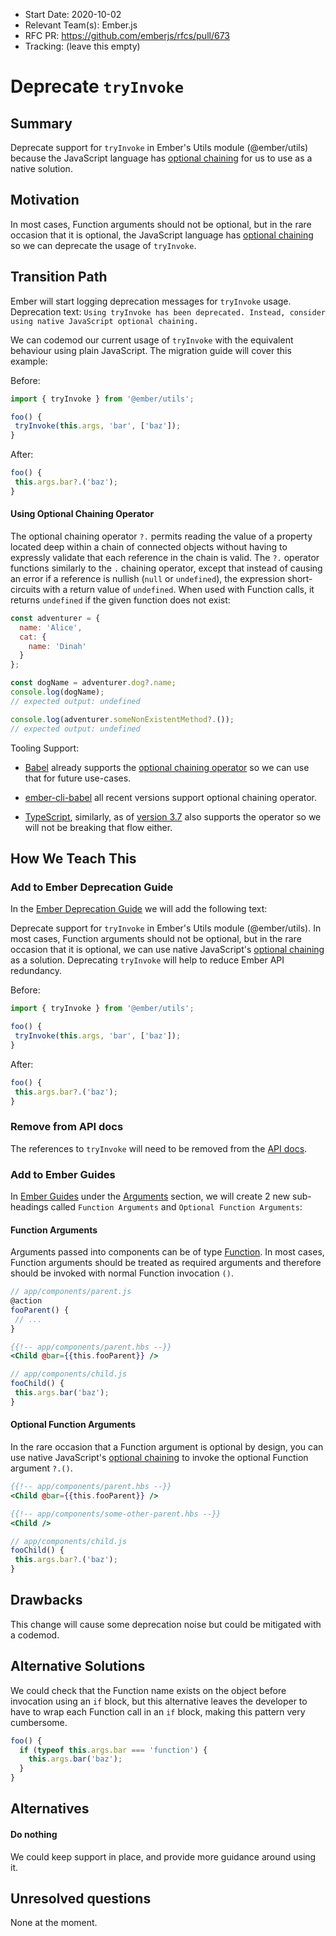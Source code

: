 - Start Date: 2020-10-02
- Relevant Team(s): Ember.js
- RFC PR: https://github.com/emberjs/rfcs/pull/673
- Tracking: (leave this empty)

# Deprecate `tryInvoke`

## Summary

Deprecate support for `tryInvoke` in Ember's Utils module (@ember/utils) because the JavaScript language has [optional chaining](https://developer.mozilla.org/en-US/docs/Web/JavaScript/Reference/Operators/Optional_chaining) for us to use as a native solution.

## Motivation

In most cases, Function arguments should not be optional, but in the rare occasion that it is optional, the JavaScript language has [optional chaining](https://developer.mozilla.org/en-US/docs/Web/JavaScript/Reference/Operators/Optional_chaining) so we can deprecate the usage of `tryInvoke`.

## Transition Path

Ember will start logging deprecation messages for `tryInvoke` usage. Deprecation text: `Using tryInvoke has been deprecated. Instead, consider using native JavaScript optional chaining.`

We can codemod our current usage of `tryInvoke` with the equivalent behaviour using plain JavaScript. The migration guide will cover this example:

Before:

```js
import { tryInvoke } from '@ember/utils';

foo() {
 tryInvoke(this.args, 'bar', ['baz']);
}
```

After:

```js
foo() {
 this.args.bar?.('baz');
}
```

#### Using Optional Chaining Operator

The optional chaining operator `?.` permits reading the value of a property located deep within a chain of connected objects without having to expressly validate that each reference in the chain is valid. The `?.` operator functions similarly to the `.` chaining operator, except that instead of causing an error if a reference is nullish (`null` or `undefined`), the expression short-circuits with a return value of `undefined`. When used with Function calls, it returns `undefined` if the given function does not exist:

```js
const adventurer = {
  name: 'Alice',
  cat: {
    name: 'Dinah'
  }
};

const dogName = adventurer.dog?.name;
console.log(dogName);
// expected output: undefined

console.log(adventurer.someNonExistentMethod?.());
// expected output: undefined
```

Tooling Support:

- [Babel](https://babeljs.io/) already supports the [optional chaining operator](https://babeljs.io/docs/en/babel-plugin-proposal-optional-chaining) so we can use that for future use-cases.

- [ember-cli-babel](https://www.npmjs.com/package/ember-cli-babel) all recent versions support optional chaining operator.

- [TypeScript](https://github.com/microsoft/TypeScript), similarly, as of [version 3.7](https://www.typescriptlang.org/docs/handbook/release-notes/typescript-3-7.html#optional-chaining) also supports the operator so we will not be breaking that flow either.

## How We Teach This

### Add to Ember Deprecation Guide

In the [Ember Deprecation Guide](https://deprecations.emberjs.com/) we will add the following text:

Deprecate support for `tryInvoke` in Ember's Utils module (@ember/utils). In most cases, Function arguments should not be optional, but in the rare occasion that it is optional, we can use native JavaScript's [optional chaining](https://developer.mozilla.org/en-US/docs/Web/JavaScript/Reference/Operators/Optional_chaining) as a solution. Deprecating `tryInvoke` will help to reduce Ember API redundancy.

Before:

```js
import { tryInvoke } from '@ember/utils';

foo() {
 tryInvoke(this.args, 'bar', ['baz']);
}
```

After:

```js
foo() {
 this.args.bar?.('baz');
}
```

### Remove from API docs

The references to `tryInvoke` will need to be removed from the [API docs](https://api.emberjs.com/ember/release/functions/@ember%2Futils/tryInvoke).

### Add to Ember Guides

In [Ember Guides](https://guides.emberjs.com/release/) under the [Arguments](https://guides.emberjs.com/release/components/component-arguments-and-html-attributes/) section, we will create 2 new sub-headings called `Function Arguments` and `Optional Function Arguments`:

#### Function Arguments
Arguments passed into components can be of type [Function](https://developer.mozilla.org/en-US/docs/Web/JavaScript/Guide/Functions). In most cases, Function arguments should be treated as required arguments and therefore should be invoked with normal Function invocation `()`.

```js
// app/components/parent.js
@action
fooParent() {
 // ...
}
```

```hbs
{{!-- app/components/parent.hbs --}}
<Child @bar={{this.fooParent}} />
```

```js
// app/components/child.js
fooChild() {
 this.args.bar('baz');
}
```

#### Optional Function Arguments
In the rare occasion that a Function argument is optional by design, you can use native JavaScript's [optional chaining](https://developer.mozilla.org/en-US/docs/Web/JavaScript/Reference/Operators/Optional_chaining) to invoke the optional Function argument `?.()`.

```hbs
{{!-- app/components/parent.hbs --}}
<Child @bar={{this.fooParent}} />
```

```hbs
{{!-- app/components/some-other-parent.hbs --}}
<Child />
```

```js
// app/components/child.js
fooChild() {
 this.args.bar?.('baz');
}
```

## Drawbacks

This change will cause some deprecation noise but could be mitigated with a codemod.

## Alternative Solutions

We could check that the Function name exists on the object before invocation using an `if` block, but this alternative leaves the developer to have to wrap each Function call in an `if` block, making this pattern very cumbersome.

```js
foo() {
  if (typeof this.args.bar === 'function') {
    this.args.bar('baz');
  }
}
```

## Alternatives

#### Do nothing
We could keep support in place, and provide more guidance around using it.

## Unresolved questions

None at the moment.
